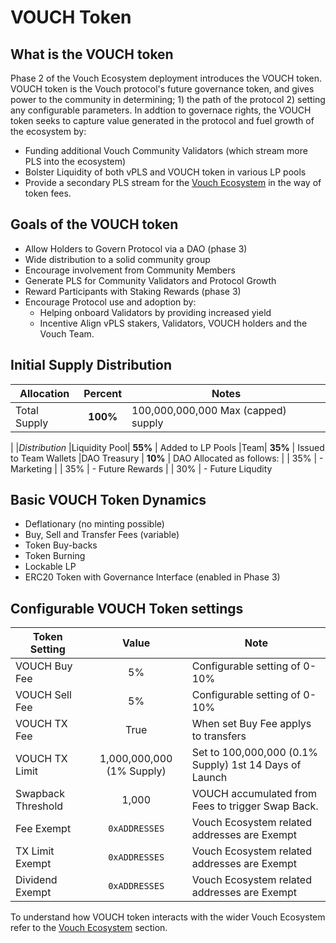 # VOUCH Token

## What is the VOUCH token

Phase 2 of the Vouch Ecosystem deployment introduces the VOUCH token. VOUCH token is the Vouch protocol's future governance token, and gives power to the community in determining; 1) the path of the protocol 2) setting any configurable parameters. In addtion to governace rights, the VOUCH token seeks to capture value generated in the protocol and fuel growth of the ecosystem by:
- Funding additional Vouch Community Validators (which stream more PLS into the ecosystem)
- Bolster Liquidity of both vPLS and VOUCH token in various LP pools
- Provide a secondary PLS stream for the [Vouch Ecosystem](/docs/introduction/Vouch_Ecosystem.html) in the way of token fees.

## Goals of the VOUCH token

- Allow Holders to Govern Protocol via a DAO (phase 3)
- Wide distribution to a solid community group
- Encourage involvement from Community Members
- Generate PLS for Community Validators and Protocol Growth
- Reward Participants with Staking Rewards (phase 3)
- Encourage Protocol use and adoption by:
  - Helping onboard Validators by providing increased yield
  - Incentive Align vPLS stakers, Validators, VOUCH holders and the Vouch Team.

## Initial Supply Distribution
|Allocation |Percent | Notes | 
|--|:--:|--|
|Total Supply | **100%** | 100,000,000,000 Max (capped) supply
|
|*Distribution*
|Liquidity Pool| **55%** |  Added to LP Pools
|Team| **35%** | Issued to Team Wallets
|DAO Treasury | **10%** | DAO Allocated as follows: 
|             |   35%   |   - Marketing 
|             |   35%   |   - Future Rewards
|             |   30%   |   - Future Liqudity

## Basic VOUCH Token Dynamics
- Deflationary (no minting possible)
- Buy, Sell and Transfer Fees (variable)
- Token Buy-backs
- Token Burning
- Lockable LP
- ERC20 Token with Governance Interface  (enabled in Phase 3)

## Configurable VOUCH Token settings
|Token Setting | Value | Note|
|--|:--:|--|
VOUCH Buy Fee | 5% | Configurable setting of 0-10%
VOUCH Sell Fee | 5% | Configurable setting of 0-10%
VOUCH TX Fee | True | When set Buy Fee applys to transfers
VOUCH TX Limit |  1,000,000,000 (1% Supply)  | Set to 100,000,000 (0.1% Supply) 1st 14 Days of Launch
Swapback Threshold |1,000 | VOUCH accumulated from Fees to trigger Swap Back.
Fee Exempt | `0xADDRESSES` | Vouch Ecosystem related addresses are Exempt 
TX Limit Exempt | `0xADDRESSES`  | Vouch Ecosystem related addresses are Exempt 
Dividend Exempt | `0xADDRESSES`  | Vouch Ecosystem related addresses are Exempt 

To understand how VOUCH token interacts with the wider Vouch Ecosystem refer to the [Vouch Ecosystem](/docs/introduction/Vouch_Ecosystem.html) section.
